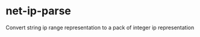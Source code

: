 net-ip-parse
============

Convert string ip range representation to a pack of integer ip representation
